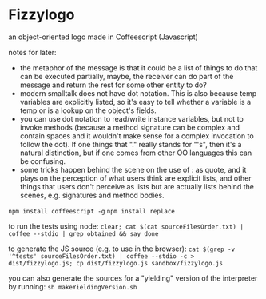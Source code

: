 # Fizzylogo
an object-oriented logo made in Coffeescript (Javascript)

notes for later:
* the metaphor of the message is that it could be a list of things to do that can be executed partially, maybe, the receiver can do part of the message and return the rest for some other entity to do?
* modern smalltalk does not have dot notation. This is also because temp variables are explicitly listed, so it's easy to tell whether a variable is a temp or is a lookup on the object's fields.
* you can use dot notation to read/write instance variables, but not to invoke methods (because a method signature can be complex and contain spaces and it wouldn't make sense for a complex invocation to follow the dot). If one things that "." really stands for "'s", then it's a natural distinction, but if one comes from other OO languages this can be confusing.
* some tricks happen behind the scene on the use of : as quote, and it plays on the perception of what users think are explicit lists, and other things that users don't perceive as lists but are actually lists behind the scenes, e.g. signatures and method bodies.

```npm install coffeescript -g```
```npm install replace```


to run the tests using node:
```clear; cat $(cat sourceFilesOrder.txt) | coffee --stdio | grep obtained && say done```

to generate the JS source (e.g. to use in the browser):
```cat $(grep -v '^tests' sourceFilesOrder.txt) | coffee --stdio -c > dist/fizzylogo.js; cp dist/fizzylogo.js sandbox/fizzylogo.js```

you can also generate the sources for a "yielding" version of the interpreter by running:
```sh makeYieldingVersion.sh```
